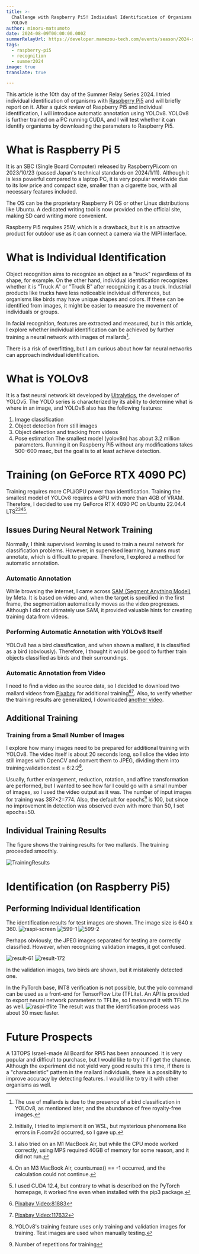 ```yaml
---
title: >-
  Challenge with Raspberry Pi5! Individual Identification of Organisms Using
  YOLOv8
author: minoru-matsumoto
date: 2024-08-09T00:00:00.000Z
summerRelayUrl: https://developer.mamezou-tech.com/events/season/2024-summer/
tags:
  - raspberry-pi5
  - recognition
  - summer2024
image: true
translate: true

---
```





This article is the 10th day of the Summer Relay Series 2024. I tried individual identification of organisms with [Raspberry Pi5](https://www.raspberrypi.com/products/raspberry-pi-5/) and will briefly report on it. After a quick review of Raspberry Pi5 and individual identification, I will introduce automatic annotation using YOLOv8. YOLOv8 is further trained on a PC running CUDA, and I will test whether it can identify organisms by downloading the parameters to Raspberry Pi5.

# What is Raspberry Pi 5

It is an SBC (Single Board Computer) released by RaspberryPi.com on 2023/10/23 (passed Japan's technical standards on 2024/1/11). Although it is less powerful compared to a laptop PC, it is very popular worldwide due to its low price and compact size, smaller than a cigarette box, with all necessary features included.

The OS can be the proprietary Raspberry Pi OS or other Linux distributions like Ubuntu. A dedicated writing tool is now provided on the official site, making SD card writing more convenient.

Raspberry Pi5 requires 25W, which is a drawback, but it is an attractive product for outdoor use as it can connect a camera via the MIPI interface.

# What is Individual Identification

Object recognition aims to recognize an object as a "truck" regardless of its shape, for example. On the other hand, individual identification recognizes whether it is "Truck A" or "Truck B" after recognizing it as a truck. Industrial products like trucks have less noticeable individual differences, but organisms like birds may have unique shapes and colors. If these can be identified from images, it might be easier to measure the movement of individuals or groups.

In facial recognition, features are extracted and measured, but in this article, I explore whether individual identification can be achieved by further training a neural network with images of mallards[^1].
[^1]: The use of mallards is due to the presence of a bird classification in YOLOv8, as mentioned later, and the abundance of free royalty-free images.

There is a risk of overfitting, but I am curious about how far neural networks can approach individual identification.

# What is YOLOv8

It is a fast neural network kit developed by [Ultralytics](https://ultralytics.com/), the developer of YOLOv5. The YOLO series is characterized by its ability to determine what is where in an image, and YOLOv8 also has the following features:
1. Image classification
2. Object detection from still images
3. Object detection and tracking from videos
4. Pose estimation
The smallest model (yolov8n) has about 3.2 million parameters. Running it on Raspberry Pi5 without any modifications takes 500-600 msec, but the goal is to at least achieve detection.

# Training (on GeForce RTX 4090 PC)

Training requires more CPU/GPU power than identification. Training the smallest model of YOLOv8 requires a GPU with more than 4GB of VRAM. Therefore, I decided to use my GeForce RTX 4090 PC on Ubuntu 22.04.4 LTS[^2][^3][^4][^5].
[^2]: Initially, I tried to implement it on WSL, but mysterious phenomena like errors in F.conv2d occurred, so I gave up.
[^3]: I also tried on an M1 MacBook Air, but while the CPU mode worked correctly, using MPS required 40GB of memory for some reason, and it did not run.
[^4]: On an M3 MacBook Air, counts.max() == -1 occurred, and the calculation could not continue.
[^5]: I used CUDA 12.4, but contrary to what is described on the PyTorch homepage, it worked fine even when installed with the pip3 package.

## Issues During Neural Network Training

Normally, I think supervised learning is used to train a neural network for classification problems. However, in supervised learning, humans must annotate, which is difficult to prepare. Therefore, I explored a method for automatic annotation.

### Automatic Annotation

While browsing the internet, I came across [SAM (Segment Anything Model)](https://segment-anything.com/) by Meta. It is based on video and, when the target is specified in the first frame, the segmentation automatically moves as the video progresses. Although I did not ultimately use SAM, it provided valuable hints for creating training data from videos.

### Performing Automatic Annotation with YOLOv8 Itself

YOLOv8 has a bird classification, and when shown a mallard, it is classified as a bird (obviously). Therefore, I thought it would be good to further train objects classified as birds and their surroundings.

### Automatic Annotation from Video

I need to find a video as the source data, so I decided to download two mallard videos from [Pixabay](https://pixabay.com/) for additional training[^6][^7]. Also, to verify whether the training results are generalized, I downloaded [another video](https://pixabay.com/ja/videos/%E3%82%A2%E3%83%92%E3%83%AB-%E3%83%9E%E3%82%AC%E3%83%A2-%E3%83%89%E3%83%AC%E3%82%A4%E3%82%AF-%E6%B0%B4%E9%B3%A5-108072/).
[^6]:[Pixabay Video:81883](https://pixabay.com/ja/videos/%E3%82%A2%E3%83%92%E3%83%AB-%E6%B0%B4%E9%B3%A5-%E9%9B%A8-%E3%83%9E%E3%82%AC%E3%83%A2-%E7%BE%BD-81883/)
[^7]:[Pixabay Video:117632](https://pixabay.com/ja/videos/%E3%82%A2%E3%83%92%E3%83%AB-%E6%B0%B4%E9%B3%A5-%E9%B3%A5-%E3%83%89%E3%83%AC%E3%82%A4%E3%82%AF-117632/)

## Additional Training
### Training from a Small Number of Images

I explore how many images need to be prepared for additional training with YOLOv8. The video itself is about 20 seconds long, so I slice the video into still images with OpenCV and convert them to JPEG, dividing them into training:validation:test = 6:2:2[^8].
[^8]: YOLOv8's training feature uses only training and validation images for training. Test images are used when manually testing.

Usually, further enlargement, reduction, rotation, and affine transformation are performed, but I wanted to see how far I could go with a small number of images, so I used the video output as it was. The number of input images for training was 387×2=774. Also, the default for epochs[^9] is 100, but since no improvement in detection was observed even with more than 50, I set epochs=50.
[^9]: Number of repetitions for training

## Individual Training Results

The figure shows the training results for two mallards. The training proceeded smoothly.

![TrainingResults](/img/blogs/2024/0809_rpi5-indivisual-recognition/results.png)

# Identification (on Raspberry Pi5)
## Performing Individual Identification

The identification results for test images are shown. The image size is 640 x 360.
![raspi-screen](/img/blogs/2024/0809_rpi5-indivisual-recognition/raspi-screen.png)
![599-1](/img/blogs/2024/0809_rpi5-indivisual-recognition/599-1.jpg)
![599-2](/img/blogs/2024/0809_rpi5-indivisual-recognition/599-2.jpg)

Perhaps obviously, the JPEG images separated for testing are correctly classified. However, when recognizing validation images, it got confused.

![result-61](/img/blogs/2024/0809_rpi5-indivisual-recognition/result-61.jpg)
![result-172](/img/blogs/2024/0809_rpi5-indivisual-recognition/result-172.jpg)

In the validation images, two birds are shown, but it mistakenly detected one.

In the PyTorch base, INT8 verification is not possible, but the yolo command can be used as a front-end for TensorFlow Lite (TFLite). An API is provided to export neural network parameters to TFLite, so I measured it with TFLite as well.
![raspi-tflite](/img/blogs/2024/0809_rpi5-indivisual-recognition/raspi-tflite.png)
The result was that the identification process was about 30 msec faster.

# Future Prospects

A 13TOPS Israeli-made AI Board for RPi5 has been announced. It is very popular and difficult to purchase, but I would like to try it if I get the chance. Although the experiment did not yield very good results this time, if there is a "characteristic" pattern in the mallard individuals, there is a possibility to improve accuracy by detecting features. I would like to try it with other organisms as well.
